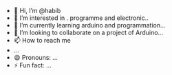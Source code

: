 - 👋 Hi, I’m @habib
- 👀 I’m interested in . programme and electronic..
- 🌱 I’m currently learning arduino and programmation...
- 💞️ I’m looking to collaborate on a project of Arduino...
- 📫 How to reach me
- ...
- 😄 Pronouns: ...
- ⚡ Fun fact: ...

<!---
Hakikkl/Hakikkl is a ✨ special ✨ repository because its `README.md` (this file) appears on your GitHub profile.
You can click the Preview link to take a look at your changes.
--->
